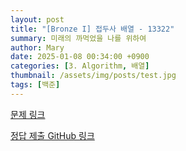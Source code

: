 ```yaml
---
layout: post
title: "[Bronze I] 접두사 배열 - 13322"
summary: 미래의 까먹었을 나를 위하여
author: Mary
date: 2025-01-08 00:34:00 +0900
categories: [3. Algorithm, 배열]
thumbnail: /assets/img/posts/test.jpg
tags: [백준]
---
```


[문제 링크](https://www.acmicpc.net/problem/13322) 




[정답 제출 GitHub 링크](https://github.com/pubparksy/pubparksy.github.io/blob/master/%EB%B0%B1%EC%A4%80/Bronze/13322.%E2%80%85%EC%A0%91%EB%91%90%EC%82%AC%E2%80%85%EB%B0%B0%EC%97%B4/Main.java) 

